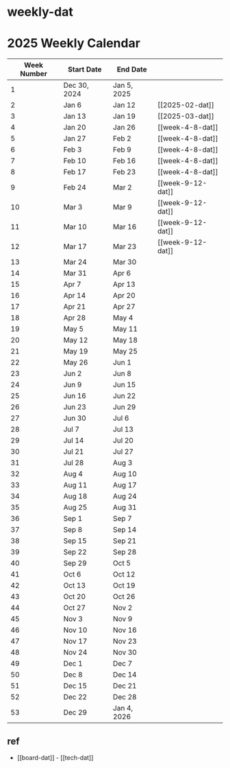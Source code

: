 
# weekly-dat



# 2025 Weekly Calendar

| Week Number | Start Date   | End Date    |                   |
| ----------- | ------------ | ----------- | ----------------- |
| 1           | Dec 30, 2024 | Jan 5, 2025 |                   |
| 2           | Jan 6        | Jan 12      | [[2025-02-dat]]   |
| 3           | Jan 13       | Jan 19      | [[2025-03-dat]]   |
| 4           | Jan 20       | Jan 26      | [[week-4-8-dat]]  |
| 5           | Jan 27       | Feb 2       | [[week-4-8-dat]]  |
| 6           | Feb 3        | Feb 9       | [[week-4-8-dat]]  |
| 7           | Feb 10       | Feb 16      | [[week-4-8-dat]]  |
| 8           | Feb 17       | Feb 23      | [[week-4-8-dat]]  |
| 9           | Feb 24       | Mar 2       | [[week-9-12-dat]] |
| 10          | Mar 3        | Mar 9       | [[week-9-12-dat]] |
| 11          | Mar 10       | Mar 16      | [[week-9-12-dat]] |
| 12          | Mar 17       | Mar 23      | [[week-9-12-dat]] |
| 13          | Mar 24       | Mar 30      |                   |
| 14          | Mar 31       | Apr 6       |                   |
| 15          | Apr 7        | Apr 13      |                   |
| 16          | Apr 14       | Apr 20      |                   |
| 17          | Apr 21       | Apr 27      |                   |
| 18          | Apr 28       | May 4       |                   |
| 19          | May 5        | May 11      |                   |
| 20          | May 12       | May 18      |                   |
| 21          | May 19       | May 25      |                   |
| 22          | May 26       | Jun 1       |                   |
| 23          | Jun 2        | Jun 8       |                   |
| 24          | Jun 9        | Jun 15      |                   |
| 25          | Jun 16       | Jun 22      |                   |
| 26          | Jun 23       | Jun 29      |                   |
| 27          | Jun 30       | Jul 6       |                   |
| 28          | Jul 7        | Jul 13      |                   |
| 29          | Jul 14       | Jul 20      |                   |
| 30          | Jul 21       | Jul 27      |                   |
| 31          | Jul 28       | Aug 3       |                   |
| 32          | Aug 4        | Aug 10      |                   |
| 33          | Aug 11       | Aug 17      |                   |
| 34          | Aug 18       | Aug 24      |                   |
| 35          | Aug 25       | Aug 31      |                   |
| 36          | Sep 1        | Sep 7       |                   |
| 37          | Sep 8        | Sep 14      |                   |
| 38          | Sep 15       | Sep 21      |                   |
| 39          | Sep 22       | Sep 28      |                   |
| 40          | Sep 29       | Oct 5       |                   |
| 41          | Oct 6        | Oct 12      |                   |
| 42          | Oct 13       | Oct 19      |                   |
| 43          | Oct 20       | Oct 26      |                   |
| 44          | Oct 27       | Nov 2       |                   |
| 45          | Nov 3        | Nov 9       |                   |
| 46          | Nov 10       | Nov 16      |                   |
| 47          | Nov 17       | Nov 23      |                   |
| 48          | Nov 24       | Nov 30      |                   |
| 49          | Dec 1        | Dec 7       |                   |
| 50          | Dec 8        | Dec 14      |                   |
| 51          | Dec 15       | Dec 21      |                   |
| 52          | Dec 22       | Dec 28      |                   |
| 53          | Dec 29       | Jan 4, 2026 |                   |



## ref 

- [[board-dat]] - [[tech-dat]]